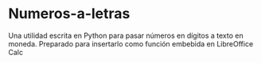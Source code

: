 # Numeros-a-letras

Una utilidad escrita en Python para pasar números en dígitos a texto en moneda. Preparado para insertarlo como función embebida en LibreOffice Calc
